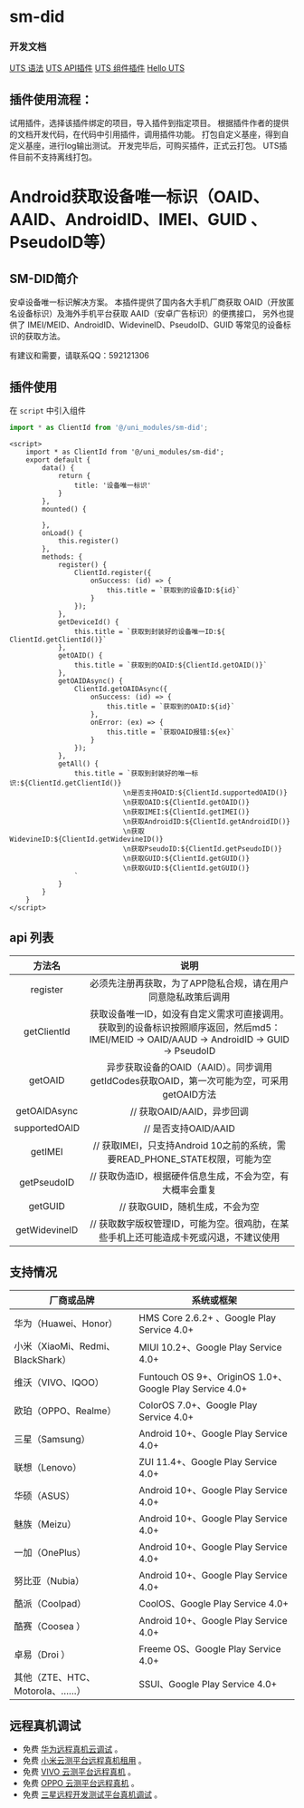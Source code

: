 # sm-did
### 开发文档
[UTS 语法](https://uniapp.dcloud.net.cn/tutorial/syntax-uts.html)
[UTS API插件](https://uniapp.dcloud.net.cn/plugin/uts-plugin.html)
[UTS 组件插件](https://uniapp.dcloud.net.cn/plugin/uts-component.html)
[Hello UTS](https://gitcode.net/dcloud/hello-uts)

## 插件使用流程：

试用插件，选择该插件绑定的项目，导入插件到指定项目。
根据插件作者的提供的文档开发代码，在代码中引用插件，调用插件功能。
打包自定义基座，得到自定义基座，进行log输出测试。
开发完毕后，可购买插件，正式云打包。
UTS插件目前不支持离线打包。

# Android获取设备唯一标识（OAID、AAID、AndroidID、IMEI、GUID 、PseudoID等） 

## SM-DID简介

安卓设备唯一标识解决方案。 本插件提供了国内各大手机厂商获取 OAID（开放匿名设备标识）及海外手机平台获取 AAID（安卓广告标识）的便携接口， 另外也提供了 IMEI/MEID、AndroidID、WidevineID、PseudoID、GUID 等常见的设备标识的获取方法。

有建议和需要，请联系QQ：592121306



## 插件使用

在 `script` 中引入组件

```javascript
import * as ClientId from '@/uni_modules/sm-did';
```

```
<script>
	import * as ClientId from '@/uni_modules/sm-did';
	export default {
		data() {
			return {
				title: '设备唯一标识'
			}
		},
		mounted() {

		},
		onLoad() {
			this.register()
		},
		methods: {
			register() {
				ClientId.register({
					onSuccess: (id) => {
						this.title = `获取到的设备ID:${id}`
					}
				});
			},
			getDeviceId() {
				this.title = `获取到封装好的设备唯一ID:${ ClientId.getClientId()}`
			},
			getOAID() {
				this.title = `获取到的OAID:${ClientId.getOAID()}`
			},
			getOAIDAsync() {
				ClientId.getOAIDAsync({
					onSuccess: (id) => {
						this.title = `获取到的OAID:${id}`
					},
					onError: (ex) => {
						this.title = `获取OAID报错:${ex}`
					}
				});
			},
			getAll() {
				this.title = `获取到封装好的唯一标识:${ClientId.getClientId()}
							\n是否支持OAID:${ClientId.supportedOAID()}
							\n获取OAID:${ClientId.getOAID()}
							\n获取IMEI:${ClientId.getIMEI()}
							\n获取AndroidID:${ClientId.getAndroidID()}
							\n获取WidevineID:${ClientId.getWidevineID()}
							\n获取PseudoID:${ClientId.getPseudoID()}
							\n获取GUID:${ClientId.getGUID()}
							\n获取GUID:${ClientId.getGUID()}
				`
			}
		}
	}
</script>
```





## api 列表

|    方法名     |                             说明                             |
| :-----------: | :----------------------------------------------------------: |
|   register    | 必须先注册再获取，为了APP隐私合规，请在用户同意隐私政策后调用 |
|  getClientId  | 获取设备唯一ID，如没有自定义需求可直接调用。获取到的设备标识按照顺序返回，然后md5：IMEI/MEID ->  OAID/AAUD  -> AndroidID -> GUID -> PseudoID |
|    getOAID    | 异步获取设备的OAID（AAID）。同步调用getIdCodes获取OAID，第一次可能为空，可采用getOAID方法 |
| getOAIDAsync  |                  // 获取OAID/AAID，异步回调                  |
| supportedOAID |                     // 是否支持OAID/AAID                     |
|    getIMEI    | // 获取IMEI，只支持Android 10之前的系统，需要READ_PHONE_STATE权限，可能为空 |
|  getPseudoID  |  // 获取伪造ID，根据硬件信息生成，不会为空，有大概率会重复   |
|    getGUID    |               // 获取GUID，随机生成，不会为空                |
| getWidevineID | // 获取数字版权管理ID，可能为空。很鸡肋，在某些手机上还可能造成卡死或闪退，不建议使用 |



## 支持情况

| 厂商或品牌                        | 系统或框架                                              |
| --------------------------------- | ------------------------------------------------------- |
| 华为（Huawei、Honor）             | HMS Core 2.6.2+ 、Google Play Service 4.0+              |
| 小米（XiaoMi、Redmi、BlackShark） | MIUI 10.2+、Google Play Service 4.0+                    |
| 维沃（VIVO、IQOO）                | Funtouch OS 9+、OriginOS 1.0+、Google Play Service 4.0+ |
| 欧珀（OPPO、Realme）              | ColorOS 7.0+、Google Play Service 4.0+                  |
| 三星（Samsung）                   | Android 10+、Google Play Service 4.0+                   |
| 联想（Lenovo）                    | ZUI 11.4+、Google Play Service 4.0+                     |
| 华硕（ASUS）                      | Android 10+、Google Play Service 4.0+                   |
| 魅族（Meizu）                     | Android 10+、Google Play Service 4.0+                   |
| 一加（OnePlus）                   | Android 10+、Google Play Service 4.0+                   |
| 努比亚（Nubia）                   | Android 10+、Google Play Service 4.0+                   |
| 酷派（Coolpad）                   | CoolOS、Google Play Service 4.0+                        |
| 酷赛（Coosea ）                   | Android 10+、Google Play Service 4.0+                   |
| 卓易（Droi ）                     | Freeme OS、Google Play Service 4.0+                     |
| 其他（ZTE、HTC、Motorola、……）    | SSUI、Google Play Service 4.0+                          |





## 远程真机调试

- 免费 [华为远程真机云调试](https://developer.huawei.com/consumer/cn/agconnect/cloud-adjust) 。
- 免费 [小米云测平台远程真机租用](https://testit.miui.com/remote) 。
- 免费 [VIVO 云测平台远程真机](https://vcl.vivo.com.cn/#/machine/picking) 。
- 免费 [OPPO 云测平台远程真机](https://open.oppomobile.com/cloudmachine/device/list-plus) 。
- 免费 [三星远程开发测试平台真机调试](http://samsung.smarterapps.cn/index.php?app=home&mod=Index&act=samsung) 。
